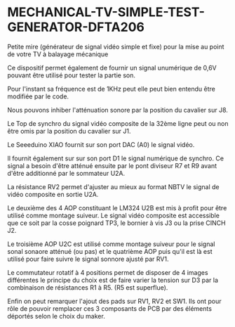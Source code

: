 # MECHANICAL-TV-SIMPLE-TEST-GENERATOR-DFTA206
Petite mire (générateur de signal vidéo simple et fixe) pour la mise au point de votre TV à balayage mécanique

Ce dispositif permet également de fournir un signal unumérique de 0,6V pouvant être utilisé pour tester la partie son.

Pour l'instant sa fréquence est de 1KHz peut elle peut bien entendu être modifiée par le code.

Nous pouvons inhiber l'atténuation sonore par la position du cavalier sur J8.

Le Top de synchro du signal vidéo composite de la 32ème ligne peut ou non être omis par la position du cavalier sur J1.

Le Seeeduino XIAO fournit sur son port DAC (A0) le signal vidéo.

Il fournit également sur sur son port D1 le signal numérique de synchro. Ce signal a besoin d'être atténué ensuite par le pont diviseur R7 et R9 avant d'être additionné par le sommateur U2A.

La résistance RV2 permet d'ajuster au mieux au format NBTV le signal de vidéo composite en sortie U2A.

Le deuxième des 4 AOP constituant le LM324 U2B est mis à profit pour être utilisé comme montage suiveur. Le signal vidéo composite est accessible que ce soit par la cosse poignard TP3, le bornier à vis J3 ou la prise CINCH J2.

Le troisième AOP U2C est utilisé comme montage suiveur pour le signal sonal sonaore atténué (ou pas) et le quatrième AOP puis qu'il est là est utilisé pour faire suivre le signal sonnore ajusté par RV1.

Le commutateur rotatif à 4 positions permet de disposer de 4 images différentes le principe du choix est de faire varier la tension sur D3 par la combinaison de résistances R1 à R5. (R5 est superflue).

Enfin on peut remarquer l'ajout des pads sur RV1, RV2 et SW1. Ils ont pour rôle de pouvoir remplacer ces 3 composants de PCB par des éléments déportés selon le choix du maker.
